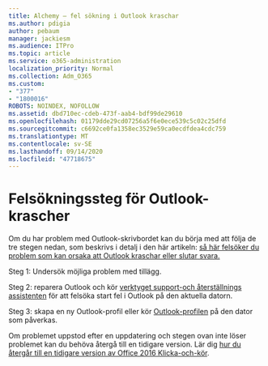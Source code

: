 ```yaml
---
title: Alchemy – fel sökning i Outlook kraschar
ms.author: pdigia
author: pebaum
manager: jackiesm
ms.audience: ITPro
ms.topic: article
ms.service: o365-administration
localization_priority: Normal
ms.collection: Adm_O365
ms.custom:
- "377"
- "1800016"
ROBOTS: NOINDEX, NOFOLLOW
ms.assetid: dbd710ec-cdeb-473f-aab4-bdf99de29610
ms.openlocfilehash: 01179dde29cd07256a5f6e0ece539c5c02c25dfd
ms.sourcegitcommit: c6692ce0fa1358ec3529e59ca0ecdfdea4cdc759
ms.translationtype: MT
ms.contentlocale: sv-SE
ms.lasthandoff: 09/14/2020
ms.locfileid: "47718675"
---
```

# <a name="outlook-crash-troubleshooting-steps"></a>Felsökningssteg för Outlook-krascher

Om du har problem med Outlook-skrivbordet kan du börja med att följa de tre stegen nedan, som beskrivs i detalj i den här artikeln: [så här felsöker du problem som kan orsaka att Outlook kraschar eller slutar svara.](https://docs.microsoft.com/exchange/troubleshoot/outlook-crashes/crash-issues)
  
Steg 1: Undersök möjliga problem med tillägg.
  
Steg 2: reparera Outlook och kör [verktyget support-och återställnings assistenten](https://aka.ms/SaRA-OutlookWontStart) för att felsöka start fel i Outlook på den aktuella datorn.
  
Steg 3: skapa en ny Outlook-profil eller kör [Outlook-profilen](https://aka.ms/SaRA-OutlookSetupProfile) på den dator som påverkas.
  
Om problemet uppstod efter en uppdatering och stegen ovan inte löser problemet kan du behöva återgå till en tidigare version. Lär dig [hur du återgår till en tidigare version av Office 2016 Klicka-och-kör](https://support.microsoft.com/help/2770432).
  